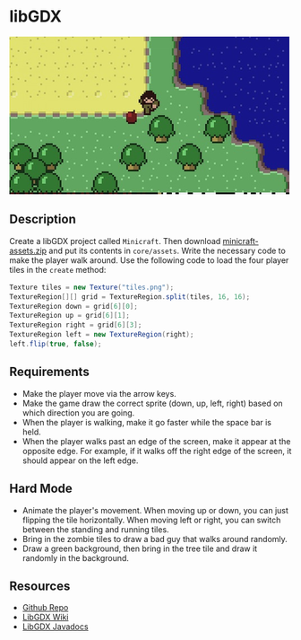# libGDX

![screenshot](screenshot.jpg)

## Description

Create a libGDX project called `Minicraft`. Then download [minicraft-assets.zip](https://github.com/oakes/java-assignments/raw/master/curriculum/assets/minicraft-assets.zip) and put its contents in `core/assets`. Write the necessary code to make the player walk around. Use the following code to load the four player tiles in the `create` method:

```java
Texture tiles = new Texture("tiles.png");
TextureRegion[][] grid = TextureRegion.split(tiles, 16, 16);
TextureRegion down = grid[6][0];
TextureRegion up = grid[6][1];
TextureRegion right = grid[6][3];
TextureRegion left = new TextureRegion(right);
left.flip(true, false);
```

## Requirements

* Make the player move via the arrow keys.
* Make the game draw the correct sprite (down, up, left, right) based on which direction you are going.
* When the player is walking, make it go faster while the space bar is held.
* When the player walks past an edge of the screen, make it appear at the opposite edge. For example, if it walks off the right edge of the screen, it should appear on the left edge.


## Hard Mode
* Animate the player's movement. When moving up or down, you can just flipping the tile horizontally. When moving left or right, you can switch between the standing and running tiles.
* Bring in the zombie tiles to draw a bad guy that walks around randomly.
* Draw a green background, then bring in the tree tile and draw it randomly in the background.

## Resources
* [Github Repo](https://github.com/tiy-lv-java-2016-06/minicraft-libgdx)
* [LibGDX Wiki](https://github.com/libgdx/libgdx/wiki)
* [LibGDX Javadocs](https://libgdx.badlogicgames.com/nightlies/docs/api/)
